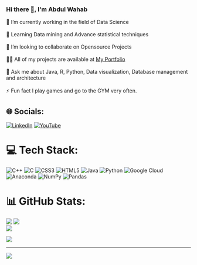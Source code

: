 ### Hi there 👋, I'm Abdul Wahab

🔭 I’m currently working in the field of Data Science<br><br>
🌱 Learning Data mining and Advance statistical techniques<br><br>
👯 I’m looking to collaborate on Opensource Projects<br><br>
👨‍💻 All of my projects are available at [My Portfolio](https://github.com/A-Wahab)<br><br>
💬 Ask me about Java, R, Python, Data visualization, Database management and architecture<br><br>
⚡ Fun fact I play games and go to the GYM very often.


## 🌐 Socials:
[![LinkedIn](https://img.shields.io/badge/LinkedIn-%230077B5.svg?logo=linkedin&logoColor=white)](https://linkedin.com/in/wahab-khaddim-048133208) 
[![YouTube](https://img.shields.io/badge/YouTube-%230077B5.svg?logo=YouTube&logoColor=red)](https://youtube.com/channel/UCO8-h-avVSBFouH4_81kNyg)

# 💻 Tech Stack:
![C++](https://img.shields.io/badge/c++-%2300599C.svg?style=plastic&logo=c%2B%2B&logoColor=white) ![C](https://img.shields.io/badge/c-%2300599C.svg?style=plastic&logo=c&logoColor=white) ![CSS3](https://img.shields.io/badge/css3-%231572B6.svg?style=plastic&logo=css3&logoColor=white) ![HTML5](https://img.shields.io/badge/html5-%23E34F26.svg?style=plastic&logo=html5&logoColor=white) ![Java](https://img.shields.io/badge/java-%23ED8B00.svg?style=plastic&logo=java&logoColor=white) ![Python](https://img.shields.io/badge/python-3670A0?style=plastic&logo=python&logoColor=ffdd54) ![Google Cloud](https://img.shields.io/badge/Google%20Cloud-%234285F4.svg?style=plastic&logo=google-cloud&logoColor=white) ![Anaconda](https://img.shields.io/badge/Anaconda-%2344A833.svg?style=plastic&logo=anaconda&logoColor=white) ![NumPy](https://img.shields.io/badge/numpy-%23013243.svg?style=plastic&logo=numpy&logoColor=white) ![Pandas](https://img.shields.io/badge/pandas-%23150458.svg?style=plastic&logo=pandas&logoColor=white)
# 📊 GitHub Stats:
![](https://github-readme-stats.vercel.app/api?username=A-Wahab&theme=city_light&hide_border=false&include_all_commits=true&count_private=false)
![](https://github-readme-streak-stats.herokuapp.com/?user=A-Wahab&theme=city_light&hide_border=false)<br/>
![](https://github-readme-stats.vercel.app/api/top-langs/?username=A-Wahab&theme=city_light&hide_border=false&include_all_commits=true&count_private=false&layout=compact)

![](https://quotes-github-readme.vercel.app/api?type=horizontal&theme=light)

---
[![](https://visitcount.itsvg.in/api?id=A-Wahab&icon=0&color=0)](https://visitcount.itsvg.in)
